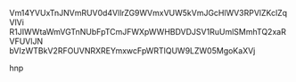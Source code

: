 Vm14YVUxTnJNVmRUV0d4VllrZG9WVmxVUW5kVmJGcHlWV3RPVlZKclZqVlVi
R1JIWWtaWmVGTnNUbFpTCmJFWXpWWHBDVDJSV1RuUmlSMmhTQ2xaRVFUVlJN
bVIzWTBkV2RFOUVNRXREYmxwcFpWRTlQUW9LZW05MgoKaXVj

hnp